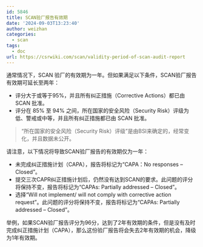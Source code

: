 ```yaml
---
id: 5846
title: SCAN验厂报告有效期
date: '2024-09-03T13:23:40'
author: weizhan
categories:
  - scan
tags:
  - doc
url: https://csrwiki.com/scan/validity-period-of-scan-audit-report
---
```


通常情况下，SCAN 验厂的有效期为一年。但如果满足以下条件，SCAN验厂报告有效期可延长至两年：

- 评分大于或等于95%，并且所有纠正措施（Corrective Actions）都已由 SCAN 批准。
- 评分在 85% 至 94% 之间，所在国家的安全风险（Security Risk）评级为低、警戒或中等，并且所有纠正措施都已由 SCAN 批准。

> “所在国家的安全风险（Security Risk）评级”是由BSI来确定的，经常变化，并且数据未公开。

请注意，以下情况将导致SCAN验厂报告的有效期仅为一年：

- 未完成纠正措施计划（CAPA），报告将标记为“CAPA：No responses – Closed”。
- 提交三次CAPR纠正措施计划后，仍然没有达到SCAN的要求。此问题的评分将保持不变，报告将标记为“CAPAs: Partially addressed – Closed”。
- 选择“Will not implement/ will not comply with corrective action request”。此问题的评分将保持不变，报告将标记为“CAPAs: Partially addressed – Closed”。

举例，如果SCAN验厂报告评分为96分，达到了2年有效期的条件，但是没有及时完成纠正措施计划（CAPA），那么这份验厂报告将会失去2年有效期的机会，降级为1年有效期。
